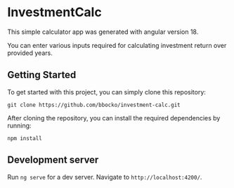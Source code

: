 # InvestmentCalc

This simple calculator app was generated with angular version 18.

You can enter various inputs required for calculating investment return over provided years.

## Getting Started
To get started with this project, you can simply clone this repository:

```
git clone https://github.com/bbocko/investment-calc.git
```

After cloning the repository, you can install the required dependencies by running:

```
npm install
```

## Development server

Run `ng serve` for a dev server. Navigate to `http://localhost:4200/`.
